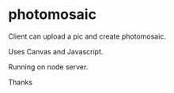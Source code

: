 # photomosaic

Client can upload a pic and create photomosaic.

Uses Canvas and Javascript.

Running on node server.

Thanks

